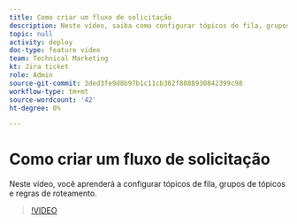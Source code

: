 ```yaml
---
title: Como criar um fluxo de solicitação
description: Neste vídeo, saiba como configurar tópicos de fila, grupos de tópicos e regras de roteamento.
topic: null
activity: deploy
doc-type: feature video
team: Technical Marketing
kt: Jira ticket
role: Admin
source-git-commit: 3ded3fe9d8b97b1c11cb382f8088930842399c98
workflow-type: tm+mt
source-wordcount: '42'
ht-degree: 0%

---
```


# Como criar um fluxo de solicitação

Neste vídeo, você aprenderá a configurar tópicos de fila, grupos de tópicos e regras de roteamento.

>[!VIDEO](https://video.tv.adobe.com/v/335223/?quality=12)
